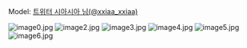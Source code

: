 ﻿---
dddd: 2024.02.17 일페
nickname: 시아시아
sns_type: x
sns_id: xxiaa_xxiaa
---

Model: <a href="https://x.com/xxiaa_xxiaa" target="_blank">트위터 시아시아 님(@xxiaa_xxiaa)</a>

![image0.jpg](/assets/img/2024/02-17/image0.jpg)
![image2.jpg](/assets/img/2024/02-17/image2.jpg)
![image3.jpg](/assets/img/2024/02-17/image3.jpg)
![image4.jpg](/assets/img/2024/02-17/image4.jpg)
![image5.jpg](/assets/img/2024/02-17/image5.jpg)
![image6.jpg](/assets/img/2024/02-17/image6.jpg)